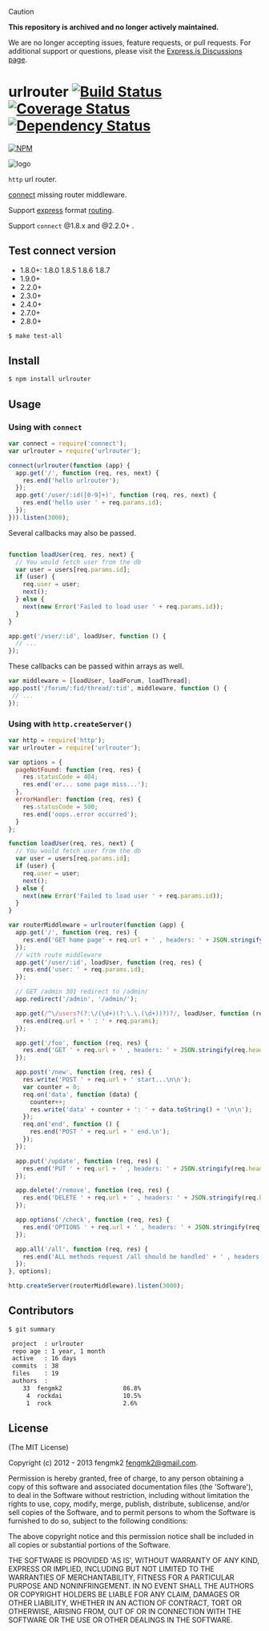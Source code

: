 > [!CAUTION]
> **This repository is archived and no longer actively maintained.**
>
> We are no longer accepting issues, feature requests, or pull requests.
> For additional support or questions, please visit the [Express.js Discussions page](https://github.com/expressjs/express/discussions).


# urlrouter [![Build Status](https://secure.travis-ci.org/fengmk2/urlrouter.png)](http://travis-ci.org/fengmk2/urlrouter) [![Coverage Status](https://coveralls.io/repos/fengmk2/urlrouter/badge.png)](https://coveralls.io/r/fengmk2/urlrouter) [![Dependency Status](https://gemnasium.com/fengmk2/urlrouter.png)](https://gemnasium.com/fengmk2/urlrouter)

[![NPM](https://nodei.co/npm/urlrouter.png?downloads=true&stars=true)](https://nodei.co/npm/urlrouter/)

![logo](https://raw.github.com/fengmk2/urlrouter/master/logo.png)

`http` url router.

[connect](https://github.com/senchalabs/connect) missing router middleware.

Support [express](http://expressjs.com) format [routing](http://expressjs.com/guide.html#routing).

Support `connect` @1.8.x and @2.2.0+ .

## Test connect version

* 1.8.0+: 1.8.0 1.8.5 1.8.6 1.8.7
* 1.9.0+
* 2.2.0+
* 2.3.0+
* 2.4.0+
* 2.7.0+
* 2.8.0+

```bash
$ make test-all
```

## Install

```bash
$ npm install urlrouter
```

## Usage

### Using with `connect`

```js
var connect = require('connect');
var urlrouter = require('urlrouter');

connect(urlrouter(function (app) {
  app.get('/', function (req, res, next) {
    res.end('hello urlrouter');
  });
  app.get('/user/:id([0-9]+)', function (req, res, next) {
    res.end('hello user ' + req.params.id);
  });
})).listen(3000);
```

Several callbacks may also be passed.

```js

function loadUser(req, res, next) {
  // You would fetch user from the db
  var user = users[req.params.id];
  if (user) {
    req.user = user;
    next();
  } else {
    next(new Error('Failed to load user ' + req.params.id));
  }
}

app.get('/user/:id', loadUser, function () {
  // ...
});
```

These callbacks can be passed within arrays as well.

```js
var middleware = [loadUser, loadForum, loadThread];
app.post('/forum/:fid/thread/:tid', middleware, function () {
 // ...
});
```

### Using with `http.createServer()`

```js
var http = require('http');
var urlrouter = require('urlrouter');

var options = {
  pageNotFound: function (req, res) {
    res.statusCode = 404;
    res.end('er... some page miss...');
  },
  errorHandler: function (req, res) {
    res.statusCode = 500;
    res.end('oops..error occurred');
  }
};

function loadUser(req, res, next) {
  // You would fetch user from the db
  var user = users[req.params.id];
  if (user) {
    req.user = user;
    next();
  } else {
    next(new Error('Failed to load user ' + req.params.id));
  }
}

var routerMiddleware = urlrouter(function (app) {
  app.get('/', function (req, res) {
    res.end('GET home page' + req.url + ' , headers: ' + JSON.stringify(req.headers));
  });
  // with route middleware
  app.get('/user/:id', loadUser, function (req, res) {
    res.end('user: ' + req.params.id);
  });

  // GET /admin 301 redirect to /admin/
  app.redirect('/admin', '/admin/');

  app.get(/^\/users?(?:\/(\d+)(?:\.\.(\d+))?)?/, loadUser, function (req, res) {
    res.end(req.url + ' : ' + req.params);
  });

  app.get('/foo', function (req, res) {
    res.end('GET ' + req.url + ' , headers: ' + JSON.stringify(req.headers));
  });

  app.post('/new', function (req, res) {
    res.write('POST ' + req.url + ' start...\n\n');
    var counter = 0;
    req.on('data', function (data) {
      counter++;
      res.write('data' + counter + ': ' + data.toString() + '\n\n');
    });
    req.on('end', function () {
      res.end('POST ' + req.url + ' end.\n');
    });
  });

  app.put('/update', function (req, res) {
    res.end('PUT ' + req.url + ' , headers: ' + JSON.stringify(req.headers));
  });

  app.delete('/remove', function (req, res) {
    res.end('DELETE ' + req.url + ' , headers: ' + JSON.stringify(req.headers));
  });

  app.options('/check', function (req, res) {
    res.end('OPTIONS ' + req.url + ' , headers: ' + JSON.stringify(req.headers));
  });

  app.all('/all', function (req, res) {
    res.end('ALL methods request /all should be handled' + ' , headers: ' + JSON.stringify(req.headers));
  });
}, options);

http.createServer(routerMiddleware).listen(3000);
```

## Contributors

```bash
$ git summary

 project  : urlrouter
 repo age : 1 year, 1 month
 active   : 16 days
 commits  : 38
 files    : 19
 authors  :
    33  fengmk2                 86.8%
     4  rockdai                 10.5%
     1  rock                    2.6%
```

## License

(The MIT License)

Copyright (c) 2012 - 2013 fengmk2 <fengmk2@gmail.com>.

Permission is hereby granted, free of charge, to any person obtaining
a copy of this software and associated documentation files (the
'Software'), to deal in the Software without restriction, including
without limitation the rights to use, copy, modify, merge, publish,
distribute, sublicense, and/or sell copies of the Software, and to
permit persons to whom the Software is furnished to do so, subject to
the following conditions:

The above copyright notice and this permission notice shall be
included in all copies or substantial portions of the Software.

THE SOFTWARE IS PROVIDED 'AS IS', WITHOUT WARRANTY OF ANY KIND,
EXPRESS OR IMPLIED, INCLUDING BUT NOT LIMITED TO THE WARRANTIES OF
MERCHANTABILITY, FITNESS FOR A PARTICULAR PURPOSE AND NONINFRINGEMENT.
IN NO EVENT SHALL THE AUTHORS OR COPYRIGHT HOLDERS BE LIABLE FOR ANY
CLAIM, DAMAGES OR OTHER LIABILITY, WHETHER IN AN ACTION OF CONTRACT,
TORT OR OTHERWISE, ARISING FROM, OUT OF OR IN CONNECTION WITH THE
SOFTWARE OR THE USE OR OTHER DEALINGS IN THE SOFTWARE.
